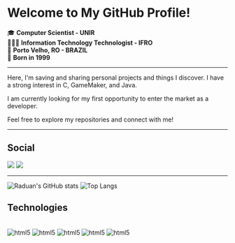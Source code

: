 # Welcome to My GitHub Profile!

🎓 **Computer Scientist - UNIR**  
👨🏻‍💻 **Information Technology Technologist - IFRO**  
📍 **Porto Velho, RO - BRAZIL**  
📅 **Born in 1999**

---

Here, I'm saving and sharing personal projects and things I discover. I have a strong interest in C, GameMaker, and Java.

I am currently looking for my first opportunity to enter the market as a developer.

Feel free to explore my repositories and connect with me!

---

## Social  
<div> 
  <a href="https://instagram.com/eiraduan" target="_blank"><img src="https://img.shields.io/badge/-Instagram-%23E4405F?style=for-the-badge&logo=instagram&logoColor=white" target="_blank"></a>
  <a href="https://www.linkedin.com/in/saimor" target="_blank"><img src="https://img.shields.io/badge/-LinkedIn-%230077B5?style=for-the-badge&logo=linkedin&logoColor=white" target="_blank"></a> 
  
</div>

---

![Raduan's GitHub stats](https://github-readme-stats.vercel.app/api?username=DevRaduan&show_icons=true&theme=radical)
![Top Langs](https://github-readme-stats.vercel.app/api/top-langs/?username=DevRaduan&layout=compact&theme=radical)

## Technologies

<div style="display: inline_block"><br/>
  <img align="center" alt="html5" src="https://img.shields.io/badge/C-00599C?style=for-the-badge&logo=c&logoColor=white"/>
  <img align="center" alt="html5" src="https://img.shields.io/badge/Arduino_IDE-00979D?style=for-the-badge&logo=arduino&logoColor=white"/>
  <img align="center" alt="html5" src="https://img.shields.io/badge/VIM-%2311AB00.svg?&style=for-the-badge&logo=vim&logoColor=white"/>
  <img align="center" alt="html5" src="https://img.shields.io/badge/Java-ED8B00?style=for-the-badge&logo=openjdk&logoColor=white"/>
  <img align="center" alt="html5" src="https://img.shields.io/badge/Python-3776AB?style=for-the-badge&logo=python&logoColor=white"/>
</div>
